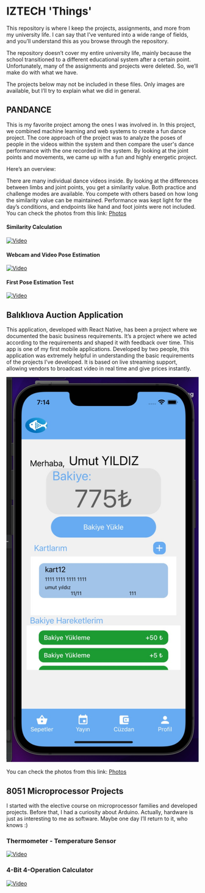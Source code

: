
# IZTECH 'Things'

This repository is where I keep the projects, assignments, and more from my university life. I can say that I’ve ventured into a wide range of fields, and you’ll understand this as you browse through the repository.

The repository doesn’t cover my entire university life, mainly because the school transitioned to a different educational system after a certain point. Unfortunately, many of the assignments and projects were deleted. So, we’ll make do with what we have.

The projects below may not be included in these files. Only images are available, but I’ll try to explain what we did in general.

## PANDANCE 
This is my favorite project among the ones I was involved in. In this project, we combined machine learning and web systems to create a fun dance project. The core approach of the project was to analyze the poses of people in the videos within the system and then compare the user's dance performance with the one recorded in the system. By looking at the joint points and movements, we came up with a fun and highly energetic project.

Here’s an overview:

There are many individual dance videos inside.
By looking at the differences between limbs and joint points, you get a similarity value.
Both practice and challenge modes are available.
You compete with others based on how long the similarity value can be maintained.
Performance was kept light for the day’s conditions, and endpoints like hand and foot joints were not included.
You can check the photos from this link:
[Photos](https://github.com/hazimalperata/IZTECH/tree/main/photos/pandance)

#### Similarity Calculation
[![Video](https://img.youtube.com/vi/2J9_ZYz86kk/hqdefault.jpg)](https://youtu.be/2J9_ZYz86kk)
#### Webcam and Video Pose Estimation
[![Video](https://img.youtube.com/vi/0Xw_Vid5Px8/hqdefault.jpg)](https://youtu.be/0Xw_Vid5Px8)
#### First Pose Estimation Test
[![Video](https://img.youtube.com/vi/8T-dySUIwhc/hqdefault.jpg)](https://youtu.be/8T-dySUIwhc)

## Balıklıova Auction Application

This application, developed with React Native, has been a project where we documented the basic business requirements. It’s a project where we acted according to the requirements and shaped it with feedback over time. This app is one of my first mobile applications. Developed by two people, this application was extremely helpful in understanding the basic requirements of the projects I’ve developed. It is based on live streaming support, allowing vendors to broadcast video in real time and give prices instantly.

![Image](photos/balikliova/image6.jpg)

You can check the photos from this link:
[Photos](https://github.com/hazimalperata/IZTECH/tree/main/photos/balikliova)

## 8051 Microprocessor Projects

I started with the elective course on microprocessor families and developed projects. Before that, I had a curiosity about Arduino. Actually, hardware is just as interesting to me as software. Maybe one day I’ll return to it, who knows :)

### Thermometer - Temperature Sensor
[![Video](https://img.youtube.com/vi/AbKoB3EgmIo/hqdefault.jpg)](https://youtu.be/AbKoB3EgmIo)

### 4-Bit 4-Operation Calculator
[![Video](https://img.youtube.com/vi/rE9zYP8iieo/hqdefault.jpg)](https://youtu.be/rE9zYP8iieo)

